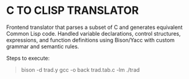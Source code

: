 # C TO CLISP TRANSLATOR

Frontend translator that parses a subset of C and generates equivalent Common Lisp code. Handled variable declarations, control structures, expressions, and function definitions using Bison/Yacc with custom grammar and semantic rules. 

Steps to execute:
> bison -d trad.y
> gcc -o back trad.tab.c -lm
> ./trad
